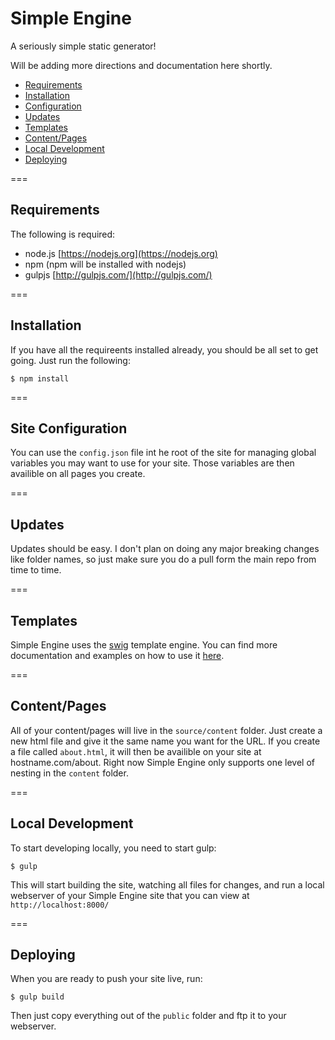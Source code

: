 # Simple Engine
A seriously simple static generator!

Will be adding more directions and documentation here shortly.

- [Requirements](#requirements)
- [Installation](#install)
- [Configuration](#config)
- [Updates](#updates)
- [Templates](#templates)
- [Content/Pages](#content)
- [Local Development](#local-dev)
- [Deploying](#deploying)

===

## <a name="requirements"></a>Requirements
The following is required:

- node.js [https://nodejs.org](https://nodejs.org)
- npm (npm will be installed with nodejs)
- gulpjs [http://gulpjs.com/](http://gulpjs.com/)

===

## <a name="install"></a>Installation
If you have all the requireents installed already, you should be all set to get going. Just run the following:

```
$ npm install
```

===

## <a name="config"></a>Site Configuration
You can use the `config.json` file int he root of the site for managing global variables you may want to use for your site. Those variables are then availible on all pages you create.

===

## <a name="updates"></a>Updates
Updates should be easy. I don't plan on doing any major breaking changes like folder names, so just make sure you do a pull form the main repo from time to time.

===

## <a name="templates"></a>Templates
Simple Engine uses the [swig](http://paularmstrong.github.io/swig/) template engine. You can find more documentation and examples on how to use it [here](http://paularmstrong.github.io/swig/).

===

## <a name="content"></a>Content/Pages
All of your content/pages will live in the `source/content` folder. Just create a new html file and give it the same name you want for the URL. If you create a file called `about.html`, it will then be availible on your site at hostname.com/about. Right now Simple Engine only supports one level of nesting in the `content` folder.

===

## <a name="local-dev"></a>Local Development
To start developing locally, you need to start gulp:

```
$ gulp
```

This will start building the site, watching all files for changes, and run a local webserver of your Simple Engine site that you can view at `http://localhost:8000/`

===

## <a name="deploying"></a>Deploying
When you are ready to push your site live, run:

```
$ gulp build
```

Then just copy everything out of the `public` folder and ftp it to your webserver.
